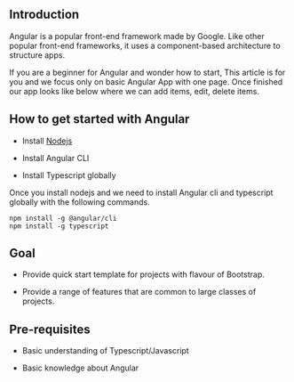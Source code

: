 ## Introduction
Angular is a popular front-end framework made by Google. Like other popular front-end frameworks, it uses a component-based architecture to structure apps.

If you are a beginner for Angular and wonder how to start, This article is for you and we focus only on basic Angular App with one page. Once finished our app looks like below where we can add items, edit, delete items.

## How to get started with Angular

-   Install [Nodejs](https://nodejs.org/en/download/) 

-   Install Angular CLI

-   Install Typescript globally

  Once you install nodejs and we need to install Angular cli and typescript globally with the following commands.
  
    npm install -g @angular/cli
    npm install -g typescript 
  
## Goal
-   Provide quick start template for projects with flavour of Bootstrap.

-   Provide a range of features that are common to large classes of projects.

## Pre-requisites
-   Basic understanding of Typescript/Javascript

-   Basic knowledge about Angular





